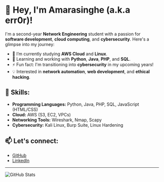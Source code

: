 # 👋 Hey, I'm Amarasinghe (a.k.a err0r)!

I'm a second-year **Network Engineering** student with a passion for **software development**, **cloud computing**, and **cybersecurity**. Here's a glimpse into my journey:

- 🔭 I’m currently studying **AWS Cloud** and **Linux**.
- 🌱 Learning and working with **Python**, **Java**, **PHP**, and **SQL**.
- ⚡ Fun fact: I'm transitioning into **cybersecurity** in my upcoming years!
- 💡 Interested in **network automation**, **web development**, and **ethical hacking**.

## 🚀 Skills:
- **Programming Languages:** Python, Java, PHP, SQL, JavaScript (HTML/CSS)
- **Cloud:** AWS (S3, EC2, VPCs)
- **Networking Tools:** Wireshark, Nmap, Scapy
- **Cybersecurity:** Kali Linux, Burp Suite, Linux Hardening

## 📫 Let's connect:
- [GitHub](https://github.com/AmarasingheV)
- [LinkedIn](https://www.linkedin.com/in/Viruna-Amarasighe)

---

![GitHub Stats](https://github-readme-stats.vercel.app/api?username=AmarasingheV&show_icons=true&theme=radical)
